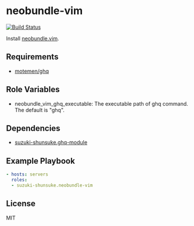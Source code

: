 neobundle-vim
===============

[![Build Status](https://travis-ci.org/suzuki-shunsuke/ansible-neobundle-vim.svg?branch=master)](https://travis-ci.org/suzuki-shunsuke/ansible-neobundle-vim)

Install [neobundle.vim](https://github.com/Shougo/neobundle.vim).

Requirements
------------

* [motemen/ghq](https://github.com/motemen/ghq)

Role Variables
--------------

* neobundle_vim_ghq_executable: The executable path of ghq command. The default is "ghq".

Dependencies
------------

* [suzuki-shunsuke.ghq-module](https://galaxy.ansible.com/suzuki-shunsuke/ghq-module/)

Example Playbook
----------------

```yaml
- hosts: servers
  roles:
  - suzuki-shunsuke.neobundle-vim
```

License
-------

MIT
